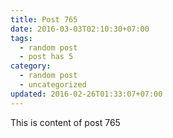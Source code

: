 ```yaml
---
title: Post 765
date: 2016-03-03T02:10:30+07:00
tags:
  - random post
  - post has 5
category:
  - random post
  - uncategorized
updated: 2016-02-26T01:33:07+07:00
---
```

This is content of post 765